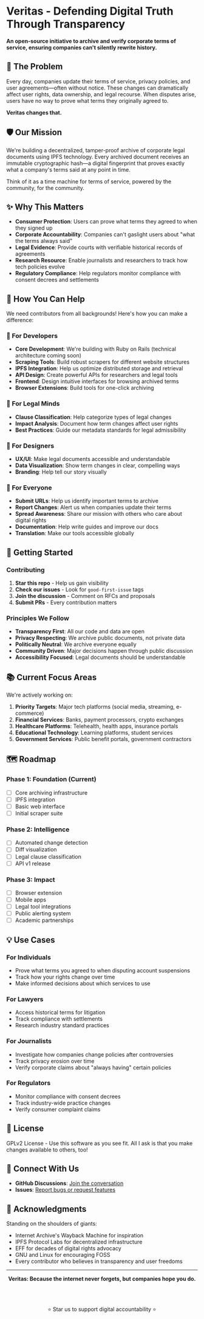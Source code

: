 # Veritas - Defending Digital Truth Through Transparency

**An open-source initiative to archive and verify corporate terms of service, ensuring companies can't silently rewrite history.**

## 🎯 The Problem

Every day, companies update their terms of service, privacy policies, and user agreements—often without notice. These changes can dramatically affect user rights, data ownership, and legal recourse. When disputes arise, users have no way to prove what terms they originally agreed to.

**Veritas changes that.**

## 🛡️ Our Mission

We're building a decentralized, tamper-proof archive of corporate legal documents using IPFS technology. Every archived document receives an immutable cryptographic hash—a digital fingerprint that proves exactly what a company's terms said at any point in time.

Think of it as a time machine for terms of service, powered by the community, for the community.

## ✨ Why This Matters

- **Consumer Protection**: Users can prove what terms they agreed to when they signed up
- **Corporate Accountability**: Companies can't gaslight users about "what the terms always said"
- **Legal Evidence**: Provide courts with verifiable historical records of agreements
- **Research Resource**: Enable journalists and researchers to track how tech policies evolve
- **Regulatory Compliance**: Help regulators monitor compliance with consent decrees and settlements

## 🚀 How You Can Help

We need contributors from all backgrounds! Here's how you can make a difference:

### 🔧 For Developers

- **Core Development**: We're building with Ruby on Rails (technical architecture coming soon)
- **Scraping Tools**: Build robust scrapers for different website structures
- **IPFS Integration**: Help us optimize distributed storage and retrieval
- **API Design**: Create powerful APIs for researchers and legal tools
- **Frontend**: Design intuitive interfaces for browsing archived terms
- **Browser Extensions**: Build tools for one-click archiving


### 📝 For Legal Minds

- **Clause Classification**: Help categorize types of legal changes
- **Impact Analysis**: Document how term changes affect user rights
- **Best Practices**: Guide our metadata standards for legal admissibility

### 🎨 For Designers

- **UX/UI**: Make legal documents accessible and understandable
- **Data Visualization**: Show term changes in clear, compelling ways
- **Branding**: Help tell our story visually

### 📢 For Everyone

- **Submit URLs**: Help us identify important terms to archive
- **Report Changes**: Alert us when companies update their terms
- **Spread Awareness**: Share our mission with others who care about digital rights
- **Documentation**: Help write guides and improve our docs
- **Translation**: Make our tools accessible globally

## 🌟 Getting Started

### Contributing

1. **Star this repo** - Help us gain visibility
2. **Check our issues** - Look for `good-first-issue` tags
3. **Join the discussion** - Comment on RFCs and proposals
4. **Submit PRs** - Every contribution matters

### Principles We Follow

- **Transparency First**: All our code and data are open
- **Privacy Respecting**: We archive public documents, not private data
- **Politically Neutral**: We archive everyone equally
- **Community Driven**: Major decisions happen through public discussion
- **Accessibility Focused**: Legal documents should be understandable

## 📚 Current Focus Areas

We're actively working on:

1. **Priority Targets**: Major tech platforms (social media, streaming, e-commerce)
2. **Financial Services**: Banks, payment processors, crypto exchanges
3. **Healthcare Platforms**: Telehealth, health apps, insurance portals
4. **Educational Technology**: Learning platforms, student services
5. **Government Services**: Public benefit portals, government contractors

## 🗺️ Roadmap

### Phase 1: Foundation (Current)
- [ ] Core archiving infrastructure
- [ ] IPFS integration
- [ ] Basic web interface
- [ ] Initial scraper suite

### Phase 2: Intelligence
- [ ] Automated change detection
- [ ] Diff visualization
- [ ] Legal clause classification
- [ ] API v1 release

### Phase 3: Impact
- [ ] Browser extension
- [ ] Mobile apps
- [ ] Legal tool integrations
- [ ] Public alerting system
- [ ] Academic partnerships

## 💡 Use Cases

### For Individuals
- Prove what terms you agreed to when disputing account suspensions
- Track how your rights change over time
- Make informed decisions about which services to use

### For Lawyers
- Access historical terms for litigation
- Track compliance with settlements
- Research industry standard practices

### For Journalists
- Investigate how companies change policies after controversies
- Track privacy erosion over time
- Verify corporate claims about "always having" certain policies

### For Regulators
- Monitor compliance with consent decrees
- Track industry-wide practice changes
- Verify consumer complaint claims

## 📜 License

GPLv2 License - Use this software as you see fit. All I ask is that you make changes available to others, too!

## 🔗 Connect With Us

- **GitHub Discussions**: [Join the conversation](https://github.com/weirdindiankid/veritas/discussions)
- **Issues**: [Report bugs or request features](https://github.com/weirdindiankid/veritas/issues)


## 🙏 Acknowledgments

Standing on the shoulders of giants:
- Internet Archive's Wayback Machine for inspiration
- IPFS Protocol Labs for decentralized infrastructure
- EFF for decades of digital rights advocacy
- GNU and Linux for encouraging FOSS
- Every contributor who believes in transparency and user freedoms

---

<div align="center">
  <b>Veritas: Because the internet never forgets, but companies hope you do.</b>
  
  <br><br>
  
  ⭐ Star us to support digital accountability ⭐
</div>